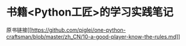 # 书籍<Python工匠>的学习实践笔记
原书链接[[https://github.com/piglei/one-python-craftsman/blob/master/zh_CN/10-a-good-player-know-the-rules.md]]
